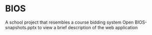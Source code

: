 # BIOS
A school project that resembles a course bidding system
Open BIOS-snapshots.pptx to view a brief description of the web application
